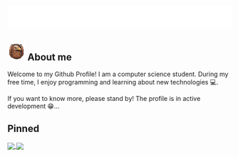 <!--<br>-->
<div align="center">
<img width=550 src="assets/name.png" alt="CopperEagle lettering">
<br>
</div>


## <img width=40 src="assets/custom-icon.png" alt="alternative icon"> About me

Welcome to my Github Profile! I am a computer science student. During my free time, I enjoy programming and learning about new technologies 💻. 

If you want to know more, please stand by! The profile is in active development 😁...


## Pinned

<a href="https://github.com/CopperEagle/WebChecks">
  <img height=200 align="center" src="https://github-readme-stats.vercel.app/api/pin/?username=CopperEagle&repo=WebChecks&theme=github_dark" />
</a>
<a href="https://github.com/CopperEagle/Visualplane">
  <img height=200 align="center" src="https://github-readme-stats.vercel.app/api/pin/?username=CopperEagle&repo=Visualplane&theme=github_dark" />
</a>


<!--
**CopperEagle/CopperEagle** is a ✨ _special_ ✨ repository because its `README.md` (this file) appears on your GitHub profile.

Here are some ideas to get you started:

- 🔭 I’m currently working on ...
- 🌱 I’m currently learning ...
- 👯 I’m looking to collaborate on ...
- 🤔 I’m looking for help with ...
- 💬 Ask me about ...
- 📫 How to reach me: ...
- 😄 Pronouns: ...
- ⚡ Fun fact: ...
-->

